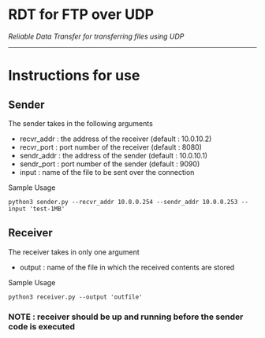 # RDT for FTP over UDP

*Reliable Data Transfer for transferring files using UDP*

---

# Instructions for use

## Sender 

The sender takes in the following arguments

- recvr_addr : the address of the receiver (default : 10.0.10.2)
- recvr_port : port number of the receiver (default : 8080)
- sendr_addr : the address of the sender   (default : 10.0.10.1)
- sendr_port : port number of the sender   (default : 9090)
- input      : name of the file to be sent over the connection

Sample Usage 

```
python3 sender.py --recvr_addr 10.0.0.254 --sendr_addr 10.0.0.253 --input 'test-1MB'
```

## Receiver 

The receiver takes in only one argument 

- output : name of the file in which the received contents are stored

Sample Usage

```
python3 receiver.py --output 'outfile'
```

### NOTE : receiver should be up and running before the sender code is executed
